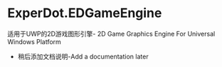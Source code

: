 # ExperDot.EDGameEngine
适用于UWP的2D游戏图形引擎- 2D Game Graphics Engine For Universal Windows Platform
* 稍后添加文档说明-Add a documentation later
